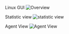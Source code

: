 Linux GUI
![Overview](https://github.com/qwease/Qt-GUI-for-Biosim-Linux/assets/41516072/4c652542-cfb7-4fb7-98b1-0fa80773bf3d)

Statistic view
![statistic view](https://github.com/qwease/Qt-GUI-for-Biosim-Linux/assets/41516072/daf85c59-8b53-4d61-9eec-75d957ed9c98)

Agent View
![Agent View](https://github.com/qwease/Qt-GUI-for-Biosim-Linux/assets/41516072/16b13cd6-7b17-4a20-8470-47b23b87c4a1)
